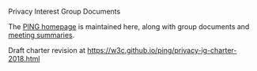 Privacy Interest Group Documents

The [PING homepage](https://www.w3.org/Privacy/IG/) is maintained here, along with group documents and [meeting summaries](https://github.com/w3c/ping/tree/master/summaries). 

Draft charter revision at https://w3c.github.io/ping/privacy-ig-charter-2018.html
